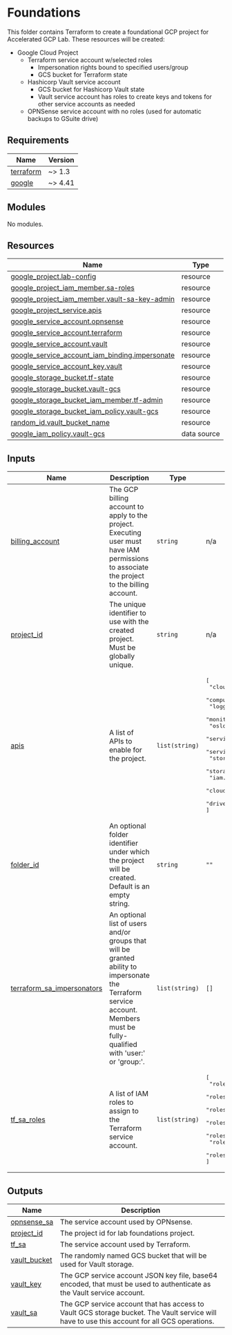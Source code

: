 # Foundations

This folder contains Terraform to create a foundational GCP project for
Accelerated GCP Lab. These resources will be created:

* Google Cloud Project
  * Terraform service account w/selected roles
    * Impersonation rights bound to specified users/group
    * GCS bucket for Terraform state
  * Hashicorp Vault service account
    * GCS bucket for Hashicorp Vault state
    * Vault service account has roles to create keys and tokens for other
      service accounts as needed
  * OPNSense service account with no roles (used for automatic backups to GSuite
    drive)

<!-- markdownlint-disable MD033 MD034 -->
<!-- BEGINNING OF PRE-COMMIT-TERRAFORM DOCS HOOK -->
## Requirements

| Name | Version |
|------|---------|
| <a name="requirement_terraform"></a> [terraform](#requirement\_terraform) | ~> 1.3 |
| <a name="requirement_google"></a> [google](#requirement\_google) | ~> 4.41 |

## Modules

No modules.

## Resources

| Name | Type |
|------|------|
| [google_project.lab-config](https://registry.terraform.io/providers/hashicorp/google/latest/docs/resources/project) | resource |
| [google_project_iam_member.sa-roles](https://registry.terraform.io/providers/hashicorp/google/latest/docs/resources/project_iam_member) | resource |
| [google_project_iam_member.vault-sa-key-admin](https://registry.terraform.io/providers/hashicorp/google/latest/docs/resources/project_iam_member) | resource |
| [google_project_service.apis](https://registry.terraform.io/providers/hashicorp/google/latest/docs/resources/project_service) | resource |
| [google_service_account.opnsense](https://registry.terraform.io/providers/hashicorp/google/latest/docs/resources/service_account) | resource |
| [google_service_account.terraform](https://registry.terraform.io/providers/hashicorp/google/latest/docs/resources/service_account) | resource |
| [google_service_account.vault](https://registry.terraform.io/providers/hashicorp/google/latest/docs/resources/service_account) | resource |
| [google_service_account_iam_binding.impersonate](https://registry.terraform.io/providers/hashicorp/google/latest/docs/resources/service_account_iam_binding) | resource |
| [google_service_account_key.vault](https://registry.terraform.io/providers/hashicorp/google/latest/docs/resources/service_account_key) | resource |
| [google_storage_bucket.tf-state](https://registry.terraform.io/providers/hashicorp/google/latest/docs/resources/storage_bucket) | resource |
| [google_storage_bucket.vault-gcs](https://registry.terraform.io/providers/hashicorp/google/latest/docs/resources/storage_bucket) | resource |
| [google_storage_bucket_iam_member.tf-admin](https://registry.terraform.io/providers/hashicorp/google/latest/docs/resources/storage_bucket_iam_member) | resource |
| [google_storage_bucket_iam_policy.vault-gcs](https://registry.terraform.io/providers/hashicorp/google/latest/docs/resources/storage_bucket_iam_policy) | resource |
| [random_id.vault_bucket_name](https://registry.terraform.io/providers/hashicorp/random/latest/docs/resources/id) | resource |
| [google_iam_policy.vault-gcs](https://registry.terraform.io/providers/hashicorp/google/latest/docs/data-sources/iam_policy) | data source |

## Inputs

| Name | Description | Type | Default | Required |
|------|-------------|------|---------|:--------:|
| <a name="input_billing_account"></a> [billing\_account](#input\_billing\_account) | The GCP billing account to apply to the project. Executing user must have IAM permissions to associate the project to the billing account. | `string` | n/a | yes |
| <a name="input_project_id"></a> [project\_id](#input\_project\_id) | The unique identifier to use with the created project. Must be globally unique. | `string` | n/a | yes |
| <a name="input_apis"></a> [apis](#input\_apis) | A list of APIs to enable for the project. | `list(string)` | <pre>[<br>  "cloudapis.googleapis.com",<br>  "compute.googleapis.com",<br>  "logging.googleapis.com",<br>  "monitoring.googleapis.com",<br>  "oslogin.googleapis.com",<br>  "servicemanagement.googleapis.com",<br>  "serviceusage.googleapis.com",<br>  "storage-api.googleapis.com",<br>  "storage-component.googleapis.com",<br>  "iam.googleapis.com",<br>  "cloudresourcemanager.googleapis.com",<br>  "drive.googleapis.com"<br>]</pre> | no |
| <a name="input_folder_id"></a> [folder\_id](#input\_folder\_id) | An optional folder identifier under which the project will be created. Default is an empty string. | `string` | `""` | no |
| <a name="input_terraform_sa_impersonators"></a> [terraform\_sa\_impersonators](#input\_terraform\_sa\_impersonators) | An optional list of users and/or groups that will be granted ability to impersonate the Terraform service account. Members must be fully-qualified with 'user:' or 'group:'. | `list(string)` | `[]` | no |
| <a name="input_tf_sa_roles"></a> [tf\_sa\_roles](#input\_tf\_sa\_roles) | A list of IAM roles to assign to the Terraform service account. | `list(string)` | <pre>[<br>  "roles/compute.admin",<br>  "roles/iam.serviceAccountAdmin",<br>  "roles/iam.serviceAccountKeyAdmin",<br>  "roles/iam.serviceAccountTokenCreator",<br>  "roles/iam.serviceAccountUser",<br>  "roles/storage.admin",<br>  "roles/resourcemanager.projectIamAdmin"<br>]</pre> | no |

## Outputs

| Name | Description |
|------|-------------|
| <a name="output_opnsense_sa"></a> [opnsense\_sa](#output\_opnsense\_sa) | The service account used by OPNsense. |
| <a name="output_project_id"></a> [project\_id](#output\_project\_id) | The project id for lab foundations project. |
| <a name="output_tf_sa"></a> [tf\_sa](#output\_tf\_sa) | The service account used by Terraform. |
| <a name="output_vault_bucket"></a> [vault\_bucket](#output\_vault\_bucket) | The randomly named GCS bucket that will be used for Vault storage. |
| <a name="output_vault_key"></a> [vault\_key](#output\_vault\_key) | The GCP service account JSON key file, base64 encoded, that must be used to authenticate as the Vault service account. |
| <a name="output_vault_sa"></a> [vault\_sa](#output\_vault\_sa) | The GCP service account that has access to Vault GCS storage bucket. The Vault service will have to use this account for all GCS operations. |
<!-- END OF PRE-COMMIT-TERRAFORM DOCS HOOK -->
<!-- markdownlint-enable MD033 MD034 -->
